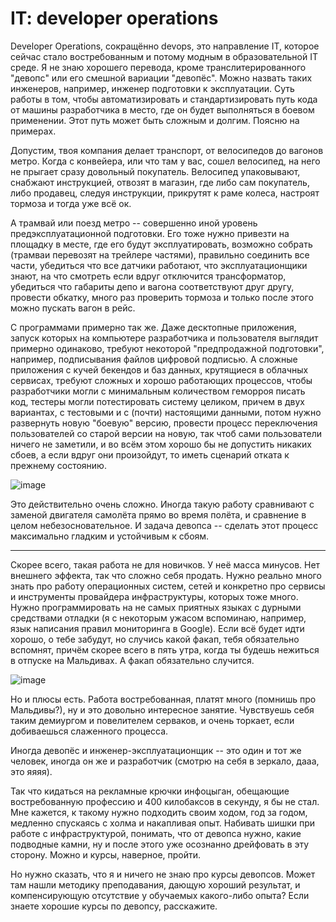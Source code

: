 # IT: developer operations

Developer Operations, сокращённо devops, это направление IT, которое сейчас стало востребованным и потому модным в образовательной IT среде. Я не знаю хорошего перевода, кроме транслитерированного "девопс" или его смешной вариации "девопёс". Можно назвать таких инженеров, например, инженер подготовки к эксплуатации. Суть работы в том, чтобы автоматизировать и стандартизировать путь кода от машины разработчика в место, где он будет выполняться в боевом применении. Этот путь может быть сложным и долгим. Поясню на примерах.

Допустим, твоя компания делает транспорт, от велосипедов до вагонов метро. Когда с конвейера, или что там у вас, сошел велосипед, на него не прыгает сразу довольный покупатель. Велосипед упаковывают, снабжают инструкцией, отвозят в магазин, где либо сам покупатель, либо продавец, следуя инструкции, прикрутят к раме колеса, настроят тормоза и тогда уже всё ок.

А трамвай или поезд метро -- совершенно иной уровень предэксплуатационной подготовки. Его тоже нужно привезти на площадку в месте, где его будут эксплуатировать, возможно собрать (трамваи перевозят на трейлере частями), правильно соединить все части, убедиться что все датчики работают, что эксплуатационщики знают, на что смотреть если вдруг отключится трансформатор, убедиться что габариты депо и вагона соответствуют друг другу, провести обкатку, много раз проверить тормоза и только после этого можно пускать вагон в рейс.

С программами примерно так же. Даже десктопные приложения, запуск которых на компьютере разработчика и пользователя выглядит примерно одинаково, требуют некоторой "предпродажной подготовки", например, подписывания файлов цифровой подписью. А сложные приложения с кучей бекендов и баз данных, крутящиеся в облачных сервисах, требуют сложных и хорошо работающих процессов, чтобы разработчики могли с минимальным количеством геморроя писать код, тестеры могли потестировать систему целиком, причем в двух вариантах, с тестовыми и с (почти) настоящими данными, потом нужно развернуть новую "боевую" версию, провести процесс переключения пользователей со старой версии на новую, так чтоб сами пользователи ничего не заметили, и во всём этом хорошо бы не допустить никаких сбоев, а если вдруг они произойдут, то иметь сценарий отката к прежнему состоянию.

![image](https://user-images.githubusercontent.com/2028330/194957061-0dc639eb-5b64-4708-b6ab-7084e85a2e80.png)

Это действительно очень сложно. Иногда такую работу сравнивают с заменой двигателя самолёта прямо во время полёта, и сравнение в целом небезосновательное. И задача девопса -- сделать этот процесс максимально гладким и устойчивым к сбоям.

----

Скорее всего, такая работа не для новичков. У неё масса минусов. Нет внешнего эффекта, так что сложно себя продать. Нужно реально много знать про работу операционных систем, сетей и конкретно про сервисы и инструменты провайдера инфраструктуры, которых тоже много. Нужно программировать на не самых приятных языках с дурными средствами отладки (я с некоторым ужасом вспоминаю, например, язык написания правил мониторинга в Google). Если всё будет идти хорошо, о тебе забудут, но случись какой факап, тебя обязательно вспомнят, причём скорее всего в пять утра, когда ты будешь нежиться в отпуске на Мальдивах. А факап обязательно случится.

![image](https://user-images.githubusercontent.com/2028330/195637267-6502df90-419d-428e-82b4-5d3d252b607d.png)

Но и плюсы есть. Работа востребованная, платят много (помнишь про Мальдивы?), ну и это довольно интересное занятие. Чувствуешь себя таким демиургом и повелителем серваков, и очень торкает, если добиваешься слаженного процесса.

Иногда девопёс и инженер-эксплуатационщик -- это один и тот же человек, иногда он же и разработчик (смотрю на себя в зеркало, дааа, это яяяя). 

Так что кидаться на рекламные крючки инфоцыган, обещающие востребованную профессию и 400 килобаксов в секунду, я бы не стал. Мне кажется, к такому нужно подходить своим ходом, год за годом, медленно спускаясь с холма и накапливая опыт. Набивать шишки при работе с инфраструктурой, понимать, что от девопса нужно, какие подводные камни, ну и после этого уже осознанно дрейфовать в эту сторону. Можно и курсы, наверное, пройти.

Но нужно сказать, что я и ничего не знаю про курсы девопсов. Может там нашли методику преподавания, дающую хороший результат, и компенсирующую отсутствие у обучаемых какого-либо опыта? Если знаете хорошие курсы по девопсу, расскажите.
